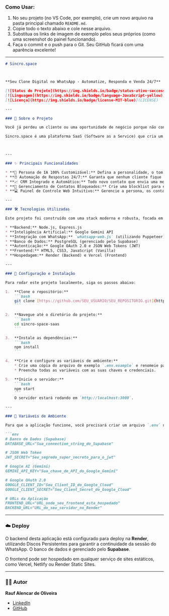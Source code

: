 
### Como Usar:

1.  No seu projeto (no VS Code, por exemplo), crie um novo arquivo na pasta principal chamado `README.md`.
2.  Copie todo o texto abaixo e cole nesse arquivo.
3.  Substitua os links de imagem de exemplo pelos seus próprios (como uma screenshot do painel funcionando).
4.  Faça o commit e o push para o Git. Seu GitHub ficará com uma aparência excelente\!

-----

````markdown
# Sincro.space



**Seu Clone Digital no WhatsApp - Automatize, Responda e Venda 24/7**

[![Status do Projeto](https://img.shields.io/badge/status-ativo-success)](https://app-sincro-space.onrender.com)
[![Linguagem](https://img.shields.io/badge/language-JavaScript-yellow)](https://developer.mozilla.org/pt-BR/docs/Web/JavaScript)
[![Licença](https://img.shields.io/badge/license-MIT-blue)](LICENSE)

---

### 📖 Sobre o Projeto

Você já perdeu um cliente ou uma oportunidade de negócio porque não conseguiu responder uma mensagem no WhatsApp a tempo? O Sincro.space nasceu para resolver esse problema.

Sincro.space é uma plataforma SaaS (Software as a Service) que cria um **clone digital inteligente** de você. Conectado diretamente ao seu WhatsApp, ele utiliza a IA do Google Gemini para entender, interagir e responder aos seus contatos como se fosse você, 24 horas por dia, 7 dias por semana.



---

### ✨ Principais Funcionalidades

* **🤖 Persona de IA 100% Customizável:** Defina a personalidade, o tom de voz e o conhecimento do seu clone digital através de um simples painel de controle.
* **⏰ Automação de Respostas 24/7:** Garanta que nenhum cliente fique sem resposta, mesmo quando você está dormindo, em reuniões ou de férias.
* **📈 CRM Integrado e Automático:** Todo novo contato que envia uma mensagem é salvo automaticamente no seu painel, permitindo a adição de tags e gerenciamento.
* **🚫 Gerenciamento de Contatos Bloqueados:** Crie uma blocklist para evitar que o bot interaja com contatos indesejados.
* **💻 Painel de Controle Web Intuitivo:** Gerencie a persona, os contatos e a conexão com o WhatsApp de qualquer lugar através de uma interface web simples e segura.

---

### 🛠️ Tecnologias Utilizadas

Este projeto foi construído com uma stack moderna e robusta, focada em escalabilidade e performance.

* **Backend:** Node.js, Express.js
* **Inteligência Artificial:** Google Gemini API
* **Integração com WhatsApp:** `whatsapp-web.js` (utilizando Puppeteer)
* **Banco de Dados:** PostgreSQL (gerenciado pelo Supabase)
* **Autenticação:** Google OAuth 2.0 e JSON Web Tokens (JWT)
* **Frontend:** HTML5, CSS3, JavaScript (Vanilla)
* **Hospedagem:** Render (Backend) e Vercel (Frontend)

---

### 🚀 Configuração e Instalação

Para rodar este projeto localmente, siga os passos abaixo:

1.  **Clone o repositório:**
    ```bash
    git clone [https://github.com/SEU_USUARIO/SEU_REPOSITORIO.git](https://github.com/SEU_USUARIO/SEU_REPOSITORIO.git)
    ```

2.  **Navegue até o diretório do projeto:**
    ```bash
    cd sincro-space-saas
    ```

3.  **Instale as dependências:**
    ```bash
    npm install
    ```

4.  **Crie e configure as variáveis de ambiente:**
    * Crie uma cópia do arquivo de exemplo `.env.example` e renomeie para `.env`.
    * Preencha todas as variáveis com as suas chaves e credenciais.

5.  **Inicie o servidor:**
    ```bash
    npm start
    ```
    O servidor estará rodando em `http://localhost:3000`.

---

### 🔑 Variáveis de Ambiente

Para que a aplicação funcione, você precisará criar um arquivo `.env` na raiz do projeto com as seguintes variáveis:

```env
# Banco de Dados (Supabase)
DATABASE_URL="Sua_connection_string_do_Supabase"

# JSON Web Token
JWT_SECRET="Seu_segredo_super_secreto_para_o_jwt"

# Google AI (Gemini)
GEMINI_API_KEY="Sua_chave_de_API_do_Google_Gemini"

# Google OAuth 2.0
GOOGLE_CLIENT_ID="Seu_Client_ID_do_Google_Cloud"
GOOGLE_CLIENT_SECRET="Seu_Client_Secret_do_Google_Cloud"

# URLs da Aplicação
FRONTEND_URL="URL_onde_seu_frontend_esta_hospedado"
BACKEND_URL="URL_do_seu_servidor_no_Render"
````

-----

### ☁️ Deploy

O backend desta aplicação está configurado para deploy na **Render**, utilizando Discos Persistentes para garantir a continuidade da sessão do WhatsApp. O banco de dados é gerenciado pelo **Supabase**.

O frontend pode ser hospedado em qualquer serviço de sites estáticos, como Vercel, Netlify ou Render Static Sites.

-----

### 👨‍💻 Autor

**Rauf Alencar de Oliveira**

  * [LinkedIn](https://www.google.com/search?q=URL_DO_SEU_LINKEDIN_AQUI)
  * [GitHub](https://www.google.com/search?q=URL_DO_SEU_GITHUB_AQUI)

<!-- end list -->

```
```